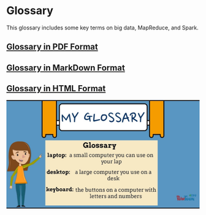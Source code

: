# Glossary

This glossary includes some key terms on big data, MapReduce, and Spark.

## [Glossary in PDF Format](./glossary_of_big_data_and_mapreduce.pdf)

## [Glossary in MarkDown Format](./glossary_of_big_data_and_mapreduce.md)

## [Glossary in HTML Format](./glossary_of_big_data_and_mapreduce.html)

![](./glossary.jpeg)



